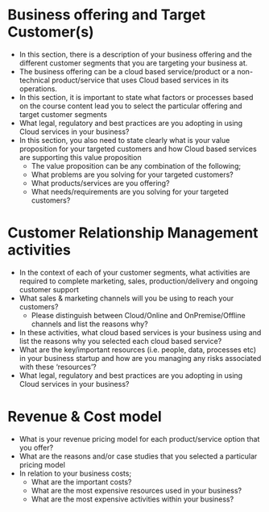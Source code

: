 # Business offering and Target Customer(s) #
* In this section, there is a description of your business offering and the different customer segments that you are targeting your business at. 
* The business offering can be a cloud based service/product or a non-technical product/service that uses Cloud based services in its operations.
* In this section, it is important to state what factors or processes based on the course content lead you to select the particular offering and target customer segments 
* What legal, regulatory and best practices are you adopting in using Cloud services in your business?
* In this section, you also need to state clearly what is your value proposition for your targeted customers and how Cloud based services are supporting this value proposition 
    + The value proposition can be any combination of the following;
    + What problems are you solving for your targeted customers?
    + What products/services are you offering?
    + What needs/requirements are you solving for your targeted customers?

# Customer Relationship Management activities #
* In the context of each of your customer segments, what activities are required to complete marketing, sales, production/delivery and ongoing customer support 
* What sales & marketing channels will you be using to reach your customers?
    + Please distinguish between Cloud/Online and OnPremise/Offline channels and list the reasons why?
* In these activities, what cloud based services is your business using and list the reasons why you selected each cloud based service?
* What are the key/important resources (i.e. people, data, processes etc) in your business startup and how are you managing any risks associated with these ‘resources’?
* What legal, regulatory and best practices are you adopting in using Cloud services in your business?

# Revenue & Cost model #
* What is your revenue pricing model for each product/service option that you offer?
* What are the reasons and/or case studies that you selected a particular pricing model 
* In relation to your business costs;
    +  What are the important costs?
    + What are the most expensive resources used in your business?
    + What are the most expensive activities within your business?
